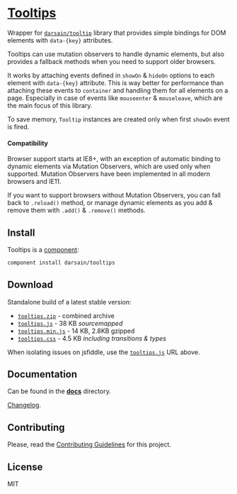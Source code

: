 # [Tooltips](http://darsa.in/tooltips)

Wrapper for [`darsain/tooltip`](http://github.com/darsain/tooltip) library that provides simple bindings for DOM elements
with `data-{key}` attributes.

Tooltips can use mutation observers to handle dynamic elements, but also provides a fallback methods when you need to
support older browsers.

It works by attaching events defined in `showOn` & `hideOn` options to each element with `data-{key}` attribute. This is
way better for performance than attaching these events to `container` and handling them for all elements on a page.
Especially in case of events like `mouseenter` & `mouseleave`, which are the main focus of this library.

To save memory, `Tooltip` instances are created only when first `showOn` event is fired.

#### Compatibility

Browser support starts at IE8+, with an exception of automatic binding to dynamic elements via Mutation Observers, which
are used only when supported. Mutation Observers have been implemented in all modern browsers and IE11.

If you want to support browsers without Mutation Observers, you can fall back to `.reload()` method, or manage dynamic
elements as you add & remove them with `.add()` & `.remove()` methods.

## Install

Tooltips is a [component](https://github.com/component/component):

```bash
component install darsain/tooltips
```

## Download

Standalone build of a latest stable version:

- [`tooltips.zip`](http://darsain.github.io/tooltips/dist/tooltips.zip) - combined archive
- [`tooltips.js`](http://darsain.github.io/tooltips/dist/tooltips.js) - 38 KB *sourcemapped*
- [`tooltips.min.js`](http://darsain.github.io/tooltips/dist/tooltips.min.js) - 14 KB, 2.8KB gzipped
- [`tooltips.css`](http://darsain.github.io/tooltips/dist/tooltips.css) - 4.5 KB *including transitions & types*

When isolating issues on jsfiddle, use the [`tooltips.js`](http://darsain.github.io/tooltips/dist/tooltips.js) URL above.

## Documentation

Can be found in the **[docs](docs)** directory.

[Changelog](CHANGELOG.md).

## Contributing

Please, read the [Contributing Guidelines](CONTRIBUTING.md) for this project.

## License

MIT